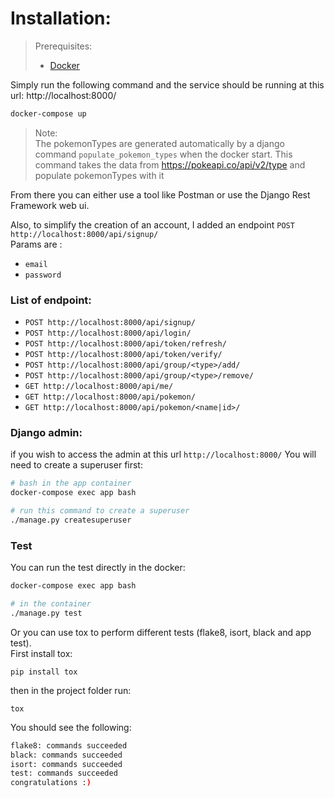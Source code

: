 # Installation:

> Prerequisites:
>
> - [Docker](https://docker.com)

Simply run the following command and the service should be running at this url: http://localhost:8000/
``` bash
docker-compose up
```

> Note:  
> The pokemonTypes are generated automatically by a django command `populate_pokemon_types` 
> when the docker start. This command takes the data from https://pokeapi.co/api/v2/type
> and populate pokemonTypes with it

From there you can either use a tool like Postman or use the Django Rest Framework web ui.

Also, to simplify the creation of an account, I added an endpoint `POST http://localhost:8000/api/signup/`  
Params are :
- `email`
- `password`

### List of endpoint:
- `POST http://localhost:8000/api/signup/`  
- `POST http://localhost:8000/api/login/`  
- `POST http://localhost:8000/api/token/refresh/`  
- `POST http://localhost:8000/api/token/verify/`  
- `POST http://localhost:8000/api/group/<type>/add/`  
- `POST http://localhost:8000/api/group/<type>/remove/`  
- `GET http://localhost:8000/api/me/`  
- `GET http://localhost:8000/api/pokemon/`  
- `GET http://localhost:8000/api/pokemon/<name|id>/`  

### Django admin:

if you wish to access the admin at this url `http://localhost:8000/`
You will need to create a superuser first:
``` bash
# bash in the app container
docker-compose exec app bash

# run this command to create a superuser
./manage.py createsuperuser
```

### Test

You can run the test directly in the docker:
```bash
docker-compose exec app bash

# in the container
./manage.py test
```

Or you can use tox to perform different tests (flake8, isort, black and app test).  
First install tox:

`pip install tox`

then in the project folder run: 

`tox`

You should see the following:

``` bash
flake8: commands succeeded
black: commands succeeded
isort: commands succeeded
test: commands succeeded
congratulations :)

```

